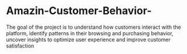 # Amazin-Customer-Behavior-
The goal  of the project is to understand how customers interact with the platform,  identify patterns in their browsing and purchasing behavior,  uncover insights to optimize user experience and improve customer satisfaction

